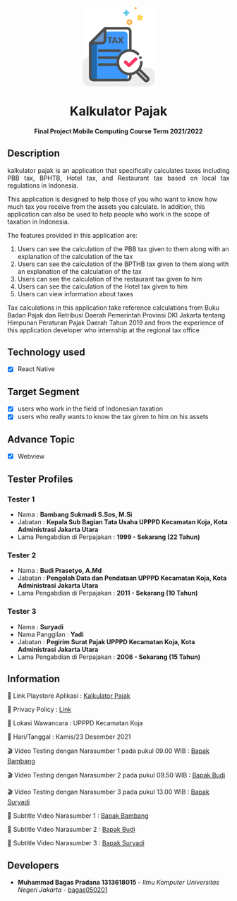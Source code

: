 <p align="center"> 
    <img src="https://github.com/bagas050201/Kalkulator-Pajak/blob/main/src/assets/images/tax.png" align="center" height="180"></img>
</p>
<h1 align="center"> Kalkulator Pajak </h1> 
<h4 align="center"> Final Project Mobile Computing  Course Term 2021/2022</h4>



## Description ##
<p align="justify">
kalkulator pajak is an application that specifically calculates taxes including PBB tax, BPHTB, Hotel tax,
and Restaurant tax based on local tax regulations in Indonesia.

This application is designed to help those of you who want to know how much tax you receive from the assets you calculate.
In addition, this application can also be used to help people who work in the scope of taxation in Indonesia.

The features provided in this application are:
1. Users can see the calculation of the PBB tax given to them along with an explanation of the calculation of the tax
2. Users can see the calculation of the BPTHB tax given to them along with an explanation of the calculation of the tax
3. Users can see the calculation of the restaurant tax given to him
4. Users can see the calculation of the Hotel tax given to him
5. Users can view information about taxes

Tax calculations in this application take reference calculations from Buku Badan Pajak dan Retribusi Daerah Pemerintah
Provinsi DKI Jakarta tentang Himpunan Peraturan Pajak Daerah Tahun 2019 and from the experience of this application developer who internship at the regional tax office
</p>

## Technology used ##
- [x] React Native

## Target Segment ##
- [x] users who work in the field of Indonesian taxation
- [x] users who really wants to know the tax given to him on his assets 

## Advance Topic ##
- [x] Webview

## Tester Profiles ##

### Tester 1
- Nama : **Bambang Sukmadi S.Sos, M.Si**
- Jabatan : **Kepala Sub Bagian Tata Usaha UPPPD Kecamatan Koja, Kota Administrasi Jakarta Utara**
- Lama Pengabdian di Perpajakan : **1999 - Sekarang (22 Tahun)**


### Tester 2
- Nama : **Budi Prasetyo, A.Md**
- Jabatan : **Pengolah Data dan Pendataan UPPPD Kecamatan Koja, Kota Administrasi Jakarta Utara**
- Lama Pengabdian di Perpajakan : **2011 - Sekarang (10 Tahun)**


### Tester 3
- Nama : **Suryadi**
- Nama Panggilan : **Yadi**
- Jabatan : **Pegirim Surat Pajak UPPPD Kecamatan Koja, Kota Administrasi Jakarta Utara**
- Lama Pengabdian di Perpajakan : **2006 - Sekarang (15 Tahun)**


## Information ##
:rocket: Link Playstore Aplikasi : [Kalkulator Pajak](https://play.google.com/store/apps/details?id=com.kalkulatorpajakbagaspradana)

:bookmark_tabs: Privacy Policy : [Link](https://www.privacypolicyonline.com/live.php?token=TGTpsWJMUmpGGmE6NZNApoyJqxFqsWtX)

:office: Lokasi Wawancara : UPPPD Kecamatan Koja

:date: Hari/Tanggal : Kamis/23 Desember 2021

:clapper: Video Testing dengan Narasumber 1 pada pukul 09.00  WIB : [Bapak Bambang](https://youtu.be/ZFbcLR8ViNw)

:clapper: Video Testing dengan Narasumber 2 pada pukul 09.50  WIB : [Bapak Budi](https://youtu.be/9zptDrpl42o)

:clapper: Video Testing dengan Narasumber 3 pada pukul 13.00  WIB : [Bapak Suryadi](https://www.youtube.com/watch?v=lMIUCUKadKo)

:speech_balloon: Subtitle Video  Narasumber 1 : [Bapak Bambang](https://github.com/bagas050201/Kalkulator-Pajak/blob/main/subtitle%20video%20testing/subtitle_testing_pak%20Bambang.srt)

:speech_balloon: Subtitle Video  Narasumber 2 : [Bapak Budi](https://github.com/bagas050201/Kalkulator-Pajak/blob/main/subtitle%20video%20testing/subtitle_testing_pak%20Budi.srt)

:speech_balloon: Subtitle Video  Narasumber 3 : [Bapak Suryadi](https://github.com/bagas050201/Kalkulator-Pajak/blob/main/subtitle%20video%20testing/subtitle_testing_pak%20yadi.srt)

## Developers ##

* **Muhammad Bagas Pradana 1313618015** - *Ilmu Komputer Universitas Negeri Jakarta* - [bagas050201](https://github.com/bagas050201)
